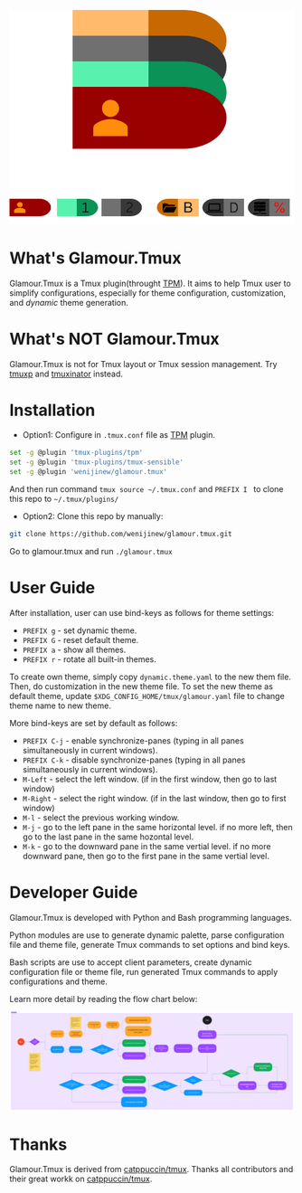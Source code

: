 ![Glamour.Tmux](assets/images/glamour.tmux.v2.png)

# What's Glamour.Tmux

Glamour.Tmux is a Tmux plugin(throught [TPM](https://github.com/tmux-plugins/tpm)). It aims to help Tmux user to simplify configurations, especially for theme configuration, customization, and *dynamic* theme generation.

# What's NOT Glamour.Tmux

Glamour.Tmux is not for Tmux layout or Tmux session management. Try [tmuxp](https://github.com/tmux-python/tmuxp) and [tmuxinator](https://github.com/tmuxinator/tmuxinator) instead.

# Installation


* Option1: Configure in `.tmux.conf` file as [TPM](https://github.com/tmux-plugins/tpm) plugin.

``` bash
set -g @plugin 'tmux-plugins/tpm'
set -g @plugin 'tmux-plugins/tmux-sensible'
set -g @plugin 'wenijinew/glamour.tmux'
```

And then run command `tmux source ~/.tmux.conf` and `PREFIX I ` to clone this repo to `~/.tmux/plugins/`

* Option2: Clone this repo by manually:

``` bash
git clone https://github.com/wenijinew/glamour.tmux.git
```

Go to glamour.tmux and run `./glamour.tmux`


# User Guide

After installation, user can use bind-keys as follows for theme settings:

* `PREFIX g` - set dynamic theme.
* `PREFIX G` - reset default theme.
* `PREFIX a` - show all themes.
* `PREFIX r` - rotate all built-in themes.

To create own theme, simply copy `dynamic.theme.yaml` to the new them file. Then, do customization in the new theme file.
To set the new theme as default theme, update `$XDG_CONFIG_HOME/tmux/glamour.yaml` file to change theme name to new theme.

More bind-keys are set by default as follows:

* `PREFIX C-j` - enable synchronize-panes (typing in all panes simultaneously in current windows).
* `PREFIX C-k` - disable synchronize-panes (typing in all panes simultaneously in current windows).
* `M-Left` - select the left window. (if in the first window, then go to last window)
* `M-Right` - select the right window. (if in the last window, then go to first window)
* `M-l` - select the previous working window.
* `M-j` - go to the left pane in the same horizontal level. if no more left, then go to the last pane in the same hozontal level.
* `M-k` - go to the downward pane in the same vertial level. if no more downward pane, then go to the first pane in the same vertial level.

# Developer Guide

Glamour.Tmux is developed with Python and Bash programming languages.

Python modules are use to generate dynamic palette, parse configuration file and theme file, generate Tmux commands to set options and bind keys.

Bash scripts are use to accept client parameters, create dynamic configuration file or theme file, run generated Tmux commands to apply configurations and theme.

Learn more detail by reading the flow chart below:

![Glamour Tmux Flow Chart](assets/images/glamour_tmux_flow_chart_smallest.png)

# Thanks

Glamour.Tmux is derived from [catppuccin/tmux](https://github.com/catppuccin/tmux). Thanks all contributors and their great workk on [catppuccin/tmux](https://github.com/catppuccin/tmux).
